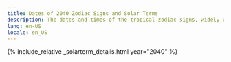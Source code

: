 ```yaml
---
title: Dates of 2040 Zodiac Signs and Solar Terms
description: The dates and times of the tropical zodiac signs, widely used in western astrology, and solar terms of year 2040
lang: en-US
locale: en_US
---
```

{% include_relative _solarterm_details.html year="2040" %}
